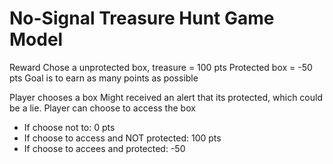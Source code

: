 
# No-Signal Treasure Hunt Game Model


Reward
Chose a unprotected box, treasure =  100 pts
Protected box = -50 pts
Goal is to earn as many points as possible

Player chooses a box
Might received an alert that its protected, which could be a lie.
Player can choose to access the box
- If choose not to: 0 pts
- If choose to access and NOT protected: 100 pts
- If choose to accees and protected: -50

